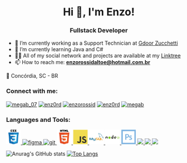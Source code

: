 <h1 align="center">Hi 👋, I'm Enzo!</h1>
<h3 align="center">Fullstack Developer</h3>


- 💼 I’m currently working as a Support Technician at <a href="https://www.gdoor.com.br" target="_blank">Gdoor Zucchetti</a>
- 🌱 I’m currently learning Java and C#
- 👨‍💻 All of my social network and projects are available at my <a href="https://linktr.ee/megab_07" target="_blank">Linktree</a>
- 📫 How to reach me: **enzorossidaltoe@hotmail.com.br**

📍 Concórdia, SC - BR

<h3>Connect with me:</h3>
<p>
<a href="https://twitter.com/megab_07" target="blank"><img align="center" src="https://raw.githubusercontent.com/rahuldkjain/github-profile-readme-generator/master/src/images/icons/Social/twitter.svg" alt="megab_07" height="30" width="40" /></a>
<a href="https://linkedin.com/in/enz0rd" target="blank"><img align="center" src="https://raw.githubusercontent.com/rahuldkjain/github-profile-readme-generator/master/src/images/icons/Social/linked-in-alt.svg" alt="enz0rd" height="30" width="40" /></a>
<a href="https://fb.com/enzorossid" target="blank"><img align="center" src="https://raw.githubusercontent.com/rahuldkjain/github-profile-readme-generator/master/src/images/icons/Social/facebook.svg" alt="enzorossid" height="30" width="40" /></a>
<a href="https://instagram.com/enz0rd" target="blank"><img align="center" src="https://raw.githubusercontent.com/rahuldkjain/github-profile-readme-generator/master/src/images/icons/Social/instagram.svg" alt="enz0rd" height="30" width="40" /></a>
<a href="https://www.youtube.com/c/megab" target="blank"><img align="center" src="https://raw.githubusercontent.com/rahuldkjain/github-profile-readme-generator/master/src/images/icons/Social/youtube.svg" alt="megab" height="30" width="40" /></a>
</p>

<h3>Languages and Tools:</h3>
<p> <a href="https://www.w3schools.com/css/" target="_blank" rel="noreferrer"> <img src="https://raw.githubusercontent.com/devicons/devicon/master/icons/css3/css3-original-wordmark.svg" alt="css3" width="40" height="40"/> </a> <a href="https://www.figma.com/" target="_blank" rel="noreferrer"> <img src="https://www.vectorlogo.zone/logos/figma/figma-icon.svg" alt="figma" width="40" height="40"/> </a> <a href="https://git-scm.com/" target="_blank" rel="noreferrer"> <img src="https://www.vectorlogo.zone/logos/git-scm/git-scm-icon.svg" alt="git" width="40" height="40"/> </a> <a href="https://www.w3.org/html/" target="_blank" rel="noreferrer"> <img src="https://raw.githubusercontent.com/devicons/devicon/master/icons/html5/html5-original-wordmark.svg" alt="html5" width="40" height="40"/> </a> </a> <a href="https://developer.mozilla.org/en-US/docs/Web/JavaScript" target="_blank" rel="noreferrer"> <img src="https://raw.githubusercontent.com/devicons/devicon/master/icons/javascript/javascript-original.svg" alt="javascript" width="40" height="40"/> </a> <a href="https://www.mysql.com/" target="_blank" rel="noreferrer"> <img src="https://raw.githubusercontent.com/devicons/devicon/master/icons/mysql/mysql-original-wordmark.svg" alt="mysql" width="40" height="40"/> </a> <a href="https://nodejs.org" target="_blank" rel="noreferrer"> <img src="https://raw.githubusercontent.com/devicons/devicon/master/icons/nodejs/nodejs-original-wordmark.svg" alt="nodejs" width="40" height="40"/> </a> <a href="https://www.photoshop.com/en" target="_blank" rel="noreferrer"> <img src="https://raw.githubusercontent.com/devicons/devicon/master/icons/photoshop/photoshop-line.svg" alt="photoshop" width="40" height="40"/> </a> <a href="https://python.org/" > <img width ='32px' src ='https://raw.githubusercontent.com/rahulbanerjee26/githubAboutMeGenerator/main/icons/python.svg'> </a><a href= "https://java.com/" > <img width ='32px' src ='https://raw.githubusercontent.com/rahulbanerjee26/githubAboutMeGenerator/main/icons/java.svg'> </a> <a href= "https://dotnet.microsoft.com/languages/csharp" > <img width ='32px' src ='https://raw.githubusercontent.com/rahulbanerjee26/githubAboutMeGenerator/main/icons/csharp.svg'> </a></p>

![Anurag's GitHub stats](https://github-readme-stats.vercel.app/api?username=enz0rd&theme=synthwave&show_icons=true) [![Top Langs](https://github-readme-stats.vercel.app/api/top-langs/?username=enz0rd&layout=compact&theme=synthwave)](https://github.com/enz0rd)
